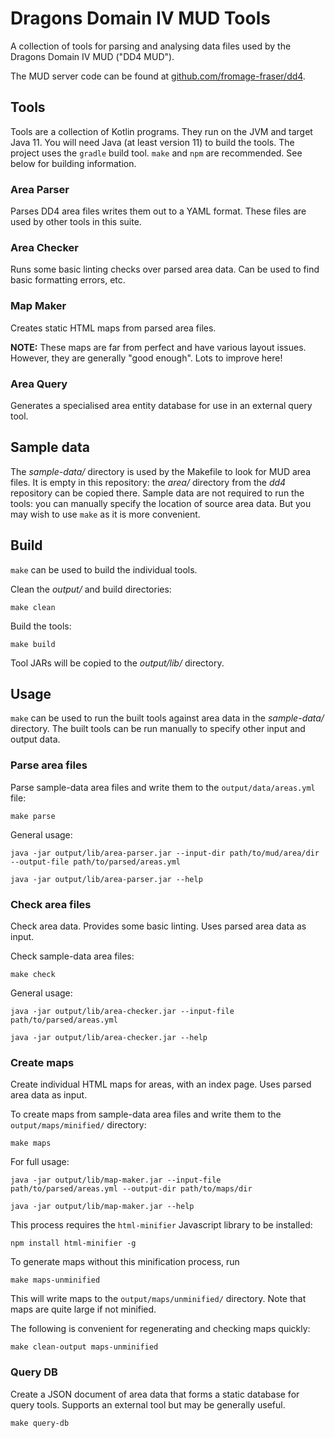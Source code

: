 # Dragons Domain IV MUD Tools

A collection of tools for parsing and analysing data files used by the Dragons Domain IV MUD ("DD4 MUD").

The MUD server code can be found at [github.com/fromage-fraser/dd4](https://github.com/fromage-fraser/dd4).

## Tools

Tools are a collection of Kotlin programs. They run on the JVM and target Java 11.
You will need Java (at least version 11) to build the tools.
The project uses the `gradle` build tool. `make` and `npm` are recommended.
See below for building information.

### Area Parser

Parses DD4 area files writes them out to a YAML format. These files are used by other tools in this suite.

### Area Checker

Runs some basic linting checks over parsed area data. Can be used to find basic formatting errors, etc.

### Map Maker

Creates static HTML maps from parsed area files.

**NOTE:** These maps are far from perfect and have various layout issues.
However, they are generally "good enough". Lots to improve here!

### Area Query

Generates a specialised area entity database for use in an external query tool.

## Sample data

The _sample-data/_ directory is used by the Makefile to look for MUD area files.
It is empty in this repository: the _area/_ directory from the _dd4_ repository can be copied there.
Sample data are not required to run the tools: you can manually specify the location of source area data.
But you may wish to use `make` as it is more convenient.

## Build

`make` can be used to build the individual tools.

Clean the _output/_ and build directories:

    make clean

Build the tools:

    make build

Tool JARs will be copied to the _output/lib/_ directory.

## Usage

`make`  can be used to run the built tools against area data in the _sample-data/_ directory.
The built tools can be run manually to specify other input and output data.

### Parse area files

Parse sample-data area files and write them to the `output/data/areas.yml` file:

    make parse

General usage:

    java -jar output/lib/area-parser.jar --input-dir path/to/mud/area/dir --output-file path/to/parsed/areas.yml

    java -jar output/lib/area-parser.jar --help

### Check area files

Check area data. Provides some basic linting. Uses parsed area data as input.

Check sample-data area files:

    make check

General usage:

    java -jar output/lib/area-checker.jar --input-file path/to/parsed/areas.yml

    java -jar output/lib/area-checker.jar --help

### Create maps

Create individual HTML maps for areas, with an index page. Uses parsed area data as input.

To create maps from sample-data area files and write them to the `output/maps/minified/` directory:

    make maps

For full usage:

    java -jar output/lib/map-maker.jar --input-file path/to/parsed/areas.yml --output-dir path/to/maps/dir

    java -jar output/lib/map-maker.jar --help

This process requires the `html-minifier` Javascript library to be installed:

    npm install html-minifier -g

To generate maps without this minification process, run

    make maps-unminified

This will write maps to the `output/maps/unminified/` directory.
Note that maps are quite large if not minified.

The following is convenient for regenerating and checking maps quickly:

    make clean-output maps-unminified

### Query DB

Create a JSON document of area data that forms a static database for query tools.
Supports an external tool but may be generally useful.

    make query-db

